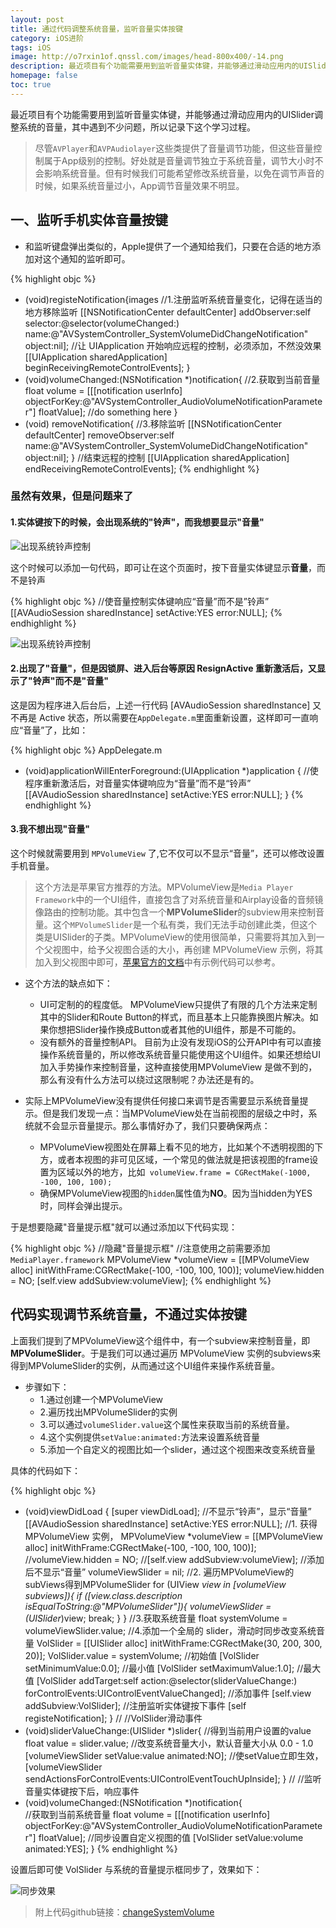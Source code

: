 ```yaml
---
layout: post
title: 通过代码调整系统音量，监听音量实体按键
category: iOS进阶
tags: iOS 
image: http://o7rxin1of.qnssl.com/images/head-800x400/-14.png
description: 最近项目有个功能需要用到监听音量实体键，并能够通过滑动应用内的UISlider调整系统的音量，其中遇到不少问题，所以记录下这个学习过程。
homepage: false
toc: true
---
```


最近项目有个功能需要用到监听音量实体键，并能够通过滑动应用内的UISlider调整系统的音量，其中遇到不少问题，所以记录下这个学习过程。

> 尽管`AVPlayer`和`AVPAudiolayer`这些类提供了音量调节功能，但这些音量控制属于App级别的控制。好处就是音量调节独立于系统音量，调节大小时不会影响系统音量。但有时候我们可能希望修改系统音量，以免在调节声音的时候，如果系统音量过小，App调节音量效果不明显。

## 一、监听手机实体音量按键

* 和监听键盘弹出类似的，Apple提供了一个通知给我们，只要在合适的地方添加对这个通知的监听即可。

{% highlight objc  %}
- (void)registeNotification{images
    //1.注册监听系统音量变化，记得在适当的地方移除监听
    [[NSNotificationCenter defaultCenter] addObserver:self
    								selector:@selector(volumeChanged:) name:@"AVSystemController_SystemVolumeDidChangeNotification" object:nil];
    	//让 UIApplication 开始响应远程的控制，必须添加，不然没效果
    	[[UIApplication sharedApplication] beginReceivingRemoteControlEvents];
}
- (void)volumeChanged:(NSNotification *)notification{
    //2.获取到当前音量
    float volume = [[[notification userInfo] objectForKey:@"AVSystemController_AudioVolumeNotificationParameter"] floatValue];
    //do something here
}
- (void) removeNotification{
    //3.移除监听
    [[NSNotificationCenter defaultCenter] removeObserver:self name:@"AVSystemController_SystemVolumeDidChangeNotification" object:nil];
}
	//结束远程的控制
	[[UIApplication sharedApplication] endReceivingRemoteControlEvents];
{% endhighlight %}

### 虽然有效果，但是问题来了
#### 1.实体键按下的时候，会出现系统的"铃声"，而我想要显示"音量"

![出现系统铃声控制](http://o7rxin1of.qnssl.com/images/2015/12/systemRingVC.PNG "按下音量实体键系统显示铃声")

这个时候可以添加一句代码，即可让在这个页面时，按下音量实体键显示**音量**，而不是铃声

{% highlight objc  %}
//使音量控制实体键响应“音量”而不是”铃声”
[[AVAudioSession sharedInstance] setActive:YES error:NULL];
{% endhighlight %}

![出现系统铃声控制](http://o7rxin1of.qnssl.com/images/2015/12/systemVolumeVC.PNG "按下音量实体键系统显示音量")


#### 2.出现了"音量"，但是因锁屏、进入后台等原因 ResignActive 重新激活后，又显示了"铃声"而不是"音量"

这是因为程序进入后台后，上述一行代码 [AVAudioSession sharedInstance] 又不再是 Active 状态，所以需要在`AppDelegate.m`里面重新设置，这样即可一直响应“音量”了，比如：

{% highlight objc  %} AppDelegate.m
- (void)applicationWillEnterForeground:(UIApplication *)application {
      //使程序重新激活后，对音量实体键响应为“音量”而不是“铃声”
      [[AVAudioSession sharedInstance] setActive:YES error:NULL];
}
{% endhighlight %}

#### 3.我不想出现"音量"

这个时候就需要用到 `MPVolumeView` 了,它不仅可以不显示“音量”，还可以修改设置手机音量。

> 这个方法是苹果官方推荐的方法。MPVolumeView是`Media Player Framework`中的一个UI组件，直接包含了对系统音量和Airplay设备的音频镜像路由的控制功能。其中包含一个**MPVolumeSlider**的subview用来控制音量。这个`MPVolumeSlider`是一个私有类，我们无法手动创建此类，但这个类是UISlider的子类。MPVolumeView的使用很简单，只需要将其加入到一个父视图中，给予父视图合适的大小，再创建 MPVolumeView 示例，将其加入到父视图中即可，[苹果官方的文档](https://developer.apple.com/library/ios/documentation/MediaPlayer/Reference/MPVolumeView_Class/index.html)中有示例代码可以参考。

* 这个方法的缺点如下：

	* UI可定制的的程度低。 MPVolumeView只提供了有限的几个方法来定制其中的Slider和Route Button的样式，而且基本上只能靠换图片解决。如果你想把Slider操作换成Button或者其他的UI组件，那是不可能的。
	* 没有额外的音量控制API。 目前为止没有发现iOS的公开API中有可以直接操作系统音量的，所以修改系统音量只能使用这个UI组件。如果还想给UI加入手势操作来控制音量，这种直接使用MPVolumeView 是做不到的，那么有没有什么方法可以绕过这限制呢？办法还是有的。

* 实际上MPVolumeView没有提供任何接口来调节是否需要显示系统音量提示。但是我们发现一点：当MPVolumeView处在当前视图的层级之中时，系统就不会显示音量提示。那么事情好办了，我们只要确保两点：
	* MPVolumeView视图处在屏幕上看不见的地方，比如某个不透明视图的下方，或者本视图的非可见区域，一个常见的做法就是把该视图的frame设置为区域以外的地方，比如` volumeView.frame = CGRectMake(-1000, -100, 100, 100);`
	* 确保MPVolumeView视图的`hidden`属性值为**NO**。因为当hidden为YES时，同样会弹出提示。


于是想要隐藏"音量提示框"就可以通过添加以下代码实现：

{% highlight objc  %}
//隐藏"音量提示框"
//注意使用之前需要添加`MediaPlayer.framework`
MPVolumeView *volumeView = [[MPVolumeView alloc] initWithFrame:CGRectMake(-100, -100, 100, 100)];
volumeView.hidden = NO;
[self.view addSubview:volumeView];
{% endhighlight %}

## 代码实现调节系统音量，不通过实体按键

上面我们提到了MPVolumeView这个组件中，有一个subview来控制音量，即**MPVolumeSlider**。于是我们可以通过遍历 MPVolumeView 实例的subviews来得到MPVolumeSlider的实例，从而通过这个UI组件来操作系统音量。

* 步骤如下：
	* 1.通过创建一个MPVolumeView
	* 2.遍历找出MPVolumeSlider的实例
	* 3.可以通过`volumeSlider.value`这个属性来获取当前的系统音量。
	* 4.这个实例提供`setValue:animated:`方法来设置系统音量
	* 5.添加一个自定义的视图比如一个slider，通过这个视图来改变系统音量
	
具体的代码如下：

{% highlight objc  %}
- (void)viewDidLoad {
    [super viewDidLoad];
	//不显示“铃声”，显示“音量”
    [[AVAudioSession sharedInstance] setActive:YES error:NULL];
    //1. 获得 MPVolumeView 实例，
    MPVolumeView *volumeView = [[MPVolumeView alloc] initWithFrame:CGRectMake(-100, -100, 100, 100)];
    //volumeView.hidden = NO;
    //[self.view addSubview:volumeView]; //添加后不显示“音量”
    volumeViewSlider = nil;
    //2. 遍历MPVolumeView的subViews得到MPVolumeSlider
    for (UIView *view in [volumeView subviews]){
        if ([view.class.description isEqualToString:@"MPVolumeSlider"]){
            volumeViewSlider = (UISlider*)view;
            break;
        }
    }
    //3.获取系统音量
    float systemVolume = volumeViewSlider.value;
    //4.添加一个全局的 slider，滑动时同步改变系统音量
    VolSlider = [[UISlider alloc] initWithFrame:CGRectMake(30, 200, 300, 20)];
    VolSlider.value = systemVolume;  //初始值
    [VolSlider setMinimumValue:0.0]; //最小值
    [VolSlider setMaximumValue:1.0]; //最大值
    [VolSlider addTarget:self action:@selector(sliderValueChange:) forControlEvents:UIControlEventValueChanged]; //添加事件
    [self.view addSubview:VolSlider];
    //注册监听实体键按下事件
    [self registeNotification];
}
//
//VolSlider滑动事件
- (void)sliderValueChange:(UISlider *)slider{ 
    //得到当前用户设置的value
    float value = slider.value; 
    //改变系统音量大小，默认音量大小从 0.0 - 1.0
    [volumeViewSlider setValue:value animated:NO];
    //使setValue立即生效，
    [volumeViewSlider sendActionsForControlEvents:UIControlEventTouchUpInside];
}
//
//监听音量实体键按下后，响应事件
- (void)volumeChanged:(NSNotification *)notification{   
    //获取到当前系统音量
    float volume = [[[notification userInfo] objectForKey:@"AVSystemController_AudioVolumeNotificationParameter"] floatValue];
    //同步设置自定义视图的值
	[VolSlider setValue:volume animated:YES];
}
{% endhighlight %}

设置后即可使 VolSlider 与系统的音量提示框同步了，效果如下：

![同步效果](http://o7rxin1of.qnssl.com/images/2015/12/synchronizeControl.PNG "实体按键与自定义UI同步控制")


> 附上代码github链接：[changeSystemVolume](https://github.com/Vanbein/changeSystemVolume)



